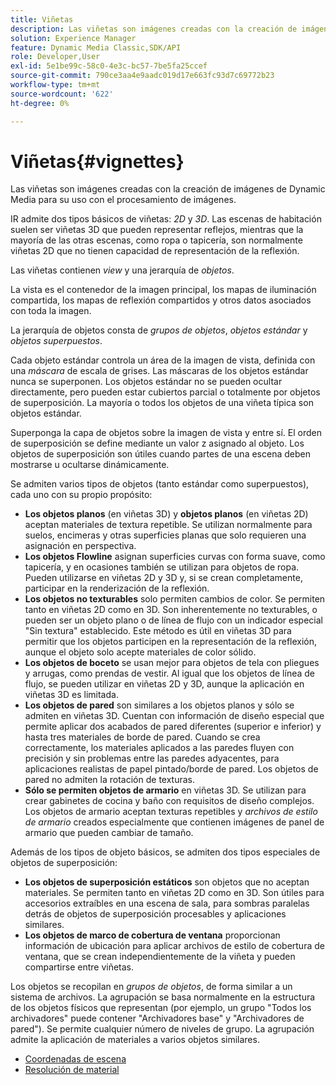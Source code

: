 ```yaml
---
title: Viñetas
description: Las viñetas son imágenes creadas con la creación de imágenes de Dynamic Media para su uso con el procesamiento de imágenes.
solution: Experience Manager
feature: Dynamic Media Classic,SDK/API
role: Developer,User
exl-id: 5e1be99c-58c0-4e3c-bc57-7be5fa25ccef
source-git-commit: 790ce3aa4e9aadc019d17e663fc93d7c69772b23
workflow-type: tm+mt
source-wordcount: '622'
ht-degree: 0%

---
```


# Viñetas{#vignettes}

Las viñetas son imágenes creadas con la creación de imágenes de Dynamic Media para su uso con el procesamiento de imágenes.

IR admite dos tipos básicos de viñetas: *2D* y *3D*. Las escenas de habitación suelen ser viñetas 3D que pueden representar reflejos, mientras que la mayoría de las otras escenas, como ropa o tapicería, son normalmente viñetas 2D que no tienen capacidad de representación de la reflexión.

Las viñetas contienen *view* y una jerarquía de *objetos*.

La vista es el contenedor de la imagen principal, los mapas de iluminación compartida, los mapas de reflexión compartidos y otros datos asociados con toda la imagen.

La jerarquía de objetos consta de *grupos de objetos*, *objetos estándar* y *objetos superpuestos*.

Cada objeto estándar controla un área de la imagen de vista, definida con una *máscara* de escala de grises. Las máscaras de los objetos estándar nunca se superponen. Los objetos estándar no se pueden ocultar directamente, pero pueden estar cubiertos parcial o totalmente por objetos de superposición. La mayoría o todos los objetos de una viñeta típica son objetos estándar.

Superponga la capa de objetos sobre la imagen de vista y entre sí. El orden de superposición se define mediante un valor z asignado al objeto. Los objetos de superposición son útiles cuando partes de una escena deben mostrarse u ocultarse dinámicamente.

Se admiten varios tipos de objetos (tanto estándar como superpuestos), cada uno con su propio propósito:

* **Los objetos planos** (en viñetas 3D) y **objetos planos** (en viñetas 2D) aceptan materiales de textura repetible. Se utilizan normalmente para suelos, encimeras y otras superficies planas que solo requieren una asignación en perspectiva.
* **Los objetos Flowline** asignan superficies curvas con forma suave, como tapicería, y en ocasiones también se utilizan para objetos de ropa. Pueden utilizarse en viñetas 2D y 3D y, si se crean completamente, participar en la renderización de la reflexión.
* **Los objetos no texturables** solo permiten cambios de color. Se permiten tanto en viñetas 2D como en 3D. Son inherentemente no texturables, o pueden ser un objeto plano o de línea de flujo con un indicador especial &quot;Sin textura&quot; establecido. Este método es útil en viñetas 3D para permitir que los objetos participen en la representación de la reflexión, aunque el objeto solo acepte materiales de color sólido.
* **Los objetos de boceto** se usan mejor para objetos de tela con pliegues y arrugas, como prendas de vestir. Al igual que los objetos de línea de flujo, se pueden utilizar en viñetas 2D y 3D, aunque la aplicación en viñetas 3D es limitada.
* **Los objetos de pared** son similares a los objetos planos y sólo se admiten en viñetas 3D. Cuentan con información de diseño especial que permite aplicar dos acabados de pared diferentes (superior e inferior) y hasta tres materiales de borde de pared. Cuando se crea correctamente, los materiales aplicados a las paredes fluyen con precisión y sin problemas entre las paredes adyacentes, para aplicaciones realistas de papel pintado/borde de pared. Los objetos de pared no admiten la rotación de texturas.
* **Sólo se permiten objetos de armario** en viñetas 3D. Se utilizan para crear gabinetes de cocina y baño con requisitos de diseño complejos. Los objetos de armario aceptan texturas repetibles y *archivos de estilo de armario* creados especialmente que contienen imágenes de panel de armario que pueden cambiar de tamaño.

Además de los tipos de objeto básicos, se admiten dos tipos especiales de objetos de superposición:

* **Los objetos de superposición estáticos** son objetos que no aceptan materiales. Se permiten tanto en viñetas 2D como en 3D. Son útiles para accesorios extraíbles en una escena de sala, para sombras paralelas detrás de objetos de superposición procesables y aplicaciones similares.
* **Los objetos de marco de cobertura de ventana** proporcionan información de ubicación para aplicar archivos de estilo de cobertura de ventana, que se crean independientemente de la viñeta y pueden compartirse entre viñetas.

Los objetos se recopilan en *grupos de objetos*, de forma similar a un sistema de archivos. La agrupación se basa normalmente en la estructura de los objetos físicos que representan (por ejemplo, un grupo &quot;Todos los archivadores&quot; puede contener &quot;Archivadores base&quot; y &quot;Archivadores de pared&quot;). Se permite cualquier número de niveles de grupo. La agrupación admite la aplicación de materiales a varios objetos similares.

* [Coordenadas de escena](c-ir-scene-coordinates.md)
* [Resolución de material](c-ir-material-resolution.md)
